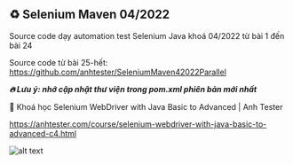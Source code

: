 ## ♻️ Selenium Maven 04/2022
Source code dạy automation test Selenium Java khoá 04/2022 từ bài 1 đến bài 24

Source code từ bài 25-hết: https://github.com/anhtester/SeleniumMaven42022Parallel

***🔥 Lưu ý: nhớ cập nhật thư viện trong pom.xml phiên bản mới nhất***

🔅 Khoá học Selenium WebDriver with Java Basic to Advanced | Anh Tester

https://anhtester.com/course/selenium-webdriver-with-java-basic-to-advanced-c4.html

![alt text](https://anhtester.com/uploads/logo/logo_anh_tester_github_v3.jpg)
